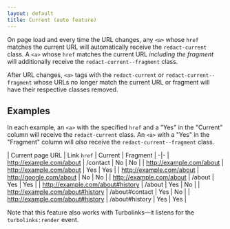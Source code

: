 ```yaml
---
layout: default
title: Current (auto feature)
---
```


On page load and every time the URL changes, any `<a>` whose `href` matches the current URL will automatically receive the `redact-current` class. A `<a>` whose `href` matches the current URL _including the fragment_ will additionally receive the `redact-current--fragment` class.

After URL changes, `<a>` tags with the `redact-current` or `redact-current--fragment` whose URLs no longer match the current URL or fragment will have their respective classes removed.

## Examples

In each example, an `<a>` with the specified `href` and a "Yes" in the "Current" column will receive the `redact-current` class. An `<a>` with a "Yes" in the "Fragment" column will _also_ receive the `redact-current--fragment` class.

| Current page URL | Link `href` | Current | Fragment |
-|-
| http://example.com/about | /contact | No | No |
| http://example.com/about | http://example.com/about | Yes | Yes |
| http://example.com/about | http://google.com/about | No | No |
| http://example.com/about | /about | Yes | Yes |
| http://example.com/about#history | /about | Yes | No |
| http://example.com/about#history | /about#contact | Yes | No |
| http://example.com/about#history | /about#history | Yes | Yes |

Note that this feature also works with Turbolinks—it listens for the `turbolinks:render` event.
